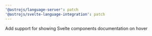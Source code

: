 ```yaml
---
'@astrojs/language-server': patch
'@astrojs/svelte-language-integration': patch
---
```


Add support for showing Svelte components documentation on hover
